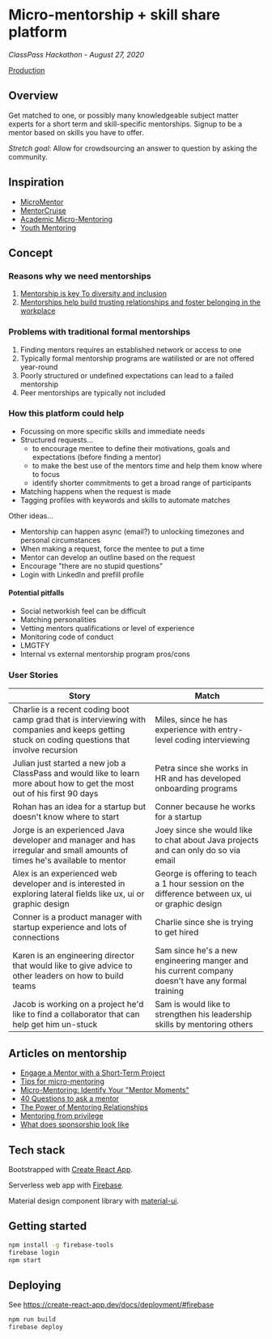 # Micro-mentorship + skill share platform

_ClassPass Hackathon - August 27, 2020_

[Production](https://micro-mentor-match.web.app)

## Overview

Get matched to one, or possibly many knowledgeable subject matter experts for a short term and skill-specific mentorships. Signup to be a mentor based on skills you have to offer.

_Stretch goal_: Allow for crowdsourcing an answer to question by asking the community.

## Inspiration

- [MicroMentor](https://www.micromentor.org/)
- [MentorCruise](https://mentorcruise.com/)
- [Academic Micro-Mentoring](https://smhs.gwu.edu/cfe/career-development/mentoring-resources/micro-mentoring)
- [Youth Mentoring](https://www.mentoring.org/who-we-are/mission-vision/)

## Concept

### Reasons why we need mentorships

1. [Mentorship is key To diversity and inclusion](https://www.forbes.com/sites/janicegassam/2019/09/26/the-key-to-diversity-and-inclusion-is-mentorship/#59143e057fbd)
1. [Mentorships help build trusting relationships and foster belonging in the workplace](https://hello.cultureamp.com/hubfs/1703-Belonging/Culture-Amp_6-ways-to-foster-belonging.pdf)

### Problems with traditional formal mentorships

1. Finding mentors requires an established network or access to one
1. Typically formal mentorship programs are watilisted or are not offered year-round
1. Poorly structured or undefined expectations can lead to a failed mentorship
1. Peer mentorships are typically not included

### How this platform could help

- Focussing on more specific skills and immediate needs
- Structured requests...
  - to encourage mentee to define their motivations, goals and expectations (before finding a mentor)
  - to make the best use of the mentors time and help them know where to focus
  - identify shorter commitments to get a broad range of participants
- Matching happens when the request is made
- Tagging profiles with keywords and skills to automate matches

Other ideas...

- Mentorship can happen async  (email?) to unlocking timezones and personal circumstances
- When making a request, force the mentee to put a time
- Mentor can develop an outline based on the request
- Encourage "there are no stupid questions"
- Login with LinkedIn and prefill profile

#### Potential pitfalls

- Social networkish feel can be difficult
- Matching personalities
- Vetting mentors qualifications or level of experience
- Monitoring code of conduct
- LMGTFY
- Internal vs external mentorship program pros/cons

### User Stories

Story  | Match
--  | --
Charlie is a recent coding boot camp grad that is interviewing with companies and keeps getting stuck on coding questions that involve recursion | Miles, since he has experience with entry-level coding interviewing
Julian just started a new job a ClassPass and would like to learn more about how to get the most out of his first 90 days | Petra since she works in HR and has developed onboarding programs
Rohan has an idea for a startup but doesn't know where to start | Conner because he works for a startup
Jorge is an experienced Java developer and manager and has irregular and small amounts of times he's available to mentor | Joey since she would like to chat about Java projects and can only do so via email
Alex is an experienced web developer and is interested in exploring lateral fields like ux, ui or graphic design | George is offering to teach a 1 hour session on the difference between ux, ui or graphic design
Conner is a product manager with startup experience and lots of connections | Charlie since she is trying to get hired
Karen is an engineering director that would like to give advice to other leaders on how to build teams | Sam since he's a new engineering manger and his current company doesn't have any formal training
Jacob is working on a project he'd like to find a collaborator that can help get him un-stuck | Sam is would like to strengthen his leadership skills by mentoring others

<!-- ### Mentorship requests -->

## Articles on mentorship

- [Engage a Mentor with a Short-Term Project](https://hbr.org/2014/02/engage-a-mentor-with-a-short-term-project)
- [Tips for micro-mentoring](https://www.geteverwise.com/mentoring/in-for-the-short-haul-5-tips-for-micro-mentoring/)
- [Micro-Mentoring: Identify Your "Mentor Moments"](https://www.linkedin.com/pulse/micro-mentoring-identify-your-mentor-moments-cecilia-sepp-cae)
- [40 Questions to ask a mentor](https://www.forbes.com/sites/jomiller/2018/03/25/40-questions-to-ask-a-mentor/#1c735c40261b)
- [The Power of Mentoring Relationships](https://www.psychologytoday.com/us/blog/your-awesome-career/201907/the-power-mentoring-relationships)
- [Mentoring from privilege](https://lethain.com/mentoring-from-privilege/)
- [What does sponsorship look like](https://larahogan.me/blog/what-sponsorship-looks-like/)

## Tech stack

Bootstrapped with [Create React App](https://github.com/facebook/create-react-app).

Serverless web app with [Firebase](https://firebase.google.com/).

Material design component library with [material-ui](https://material-ui.com/).

## Getting started

```bash
npm install -g firebase-tools
firebase login
npm start
```

## Deploying

See https://create-react-app.dev/docs/deployment/#firebase

```bash
npm run build
firebase deploy
```
